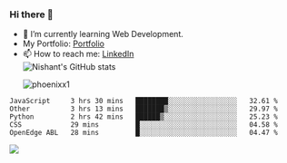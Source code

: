### Hi there 👋

<!--
**phoenixx1/phoenixx1** is a ✨ _special_ ✨ repository because its `README.md` (this file) appears on your GitHub profile.

Here are some ideas to get you started:

- 🔭 I’m currently working on ...
- 🌱 I’m currently learning ...
- 👯 I’m looking to collaborate on ...
- 🤔 I’m looking for help with ...
- 💬 Ask me about ...
- 📫 How to reach me: ...
- 😄 Pronouns: ...
- ⚡ Fun fact: ...
-->
- 🌱 I’m currently learning Web Development.
- My Portfolio: [Portfolio](https://phoenixx1.github.io/)
- 📫 How to reach me: [LinkedIn](https://www.linkedin.com/in/nishant-saxena-2609/)  
![Nishant's GitHub stats](https://github-readme-stats.vercel.app/api?username=phoenixx1&count_private=true)<p><img align="center" src="https://github-readme-streak-stats.herokuapp.com/?user=phoenixx1&" alt="phoenixx1" /></p>  
<!--START_SECTION:waka-->
```text
JavaScript     3 hrs 30 mins   ████████░░░░░░░░░░░░░░░░░   32.61 % 
Other          3 hrs 13 mins   ███████▒░░░░░░░░░░░░░░░░░   29.97 % 
Python         2 hrs 42 mins   ██████▒░░░░░░░░░░░░░░░░░░   25.23 % 
CSS            29 mins         █░░░░░░░░░░░░░░░░░░░░░░░░   04.58 % 
OpenEdge ABL   28 mins         █░░░░░░░░░░░░░░░░░░░░░░░░   04.47 % 
```
<!--END_SECTION:waka-->

![](https://komarev.com/ghpvc/?username=phoenixx1&style=plastic)

<!-- ![Visitor Count](https://profile-counter.glitch.me/phoenixx1/count.svg) -->
